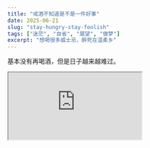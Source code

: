 ```yaml
---
title: "戒酒不知道是不是一件好事"
date: 2025-06-21
slug: "stay-hungry-stay-foolish"
tags: ["迷茫", "自省", "展望", "做梦"]
excerpt: "想喝很多威士忌，醉死在温柔乡"
---
```


基本没有再喝酒，但是日子越来越难过。

<div class="spotify-container">
    <iframe src="https://open.spotify.com/embed/track/6PGoSes0D9eUDeeAafB2As" 
            height="152" 
            allow="autoplay; clipboard-write; encrypted-media; fullscreen; picture-in-picture" 
            loading="lazy">
    </iframe>
</div> 